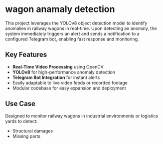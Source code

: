 # wagon anamaly detection
This project leverages the YOLOv8 object detection model to identify anomalies in railway wagons in real-time. Upon detecting an anomaly, the system immediately triggers an alert and sends a notification to a configured Telegram bot, enabling fast response and monitoring.
##  Key Features

- **Real-Time Video Processing** using OpenCV
-  **YOLOv8** for high-performance anomaly detection
- **Telegram Bot Integration** for instant alerts
-  Easily adaptable to live video feeds or recorded footage
-  Modular codebase for easy expansion and deployment
##  Use Case

Designed to monitor railway wagons in industrial environments or logistics yards to detect:
- Structural damages
- Missing parts
